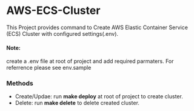 # AWS-ECS-Cluster

This Project provides command to Create AWS Elastic Container Service (ECS) Cluster with configured settings(.env).

#### Note: 
  create a .env file at root of project and add required parmaters. For referrence please see env.sample
  
### Methods
* Create/Updae: run **make deploy** at root of project to create cluster.
* Delete: run **make delete** to delete created cluster.
